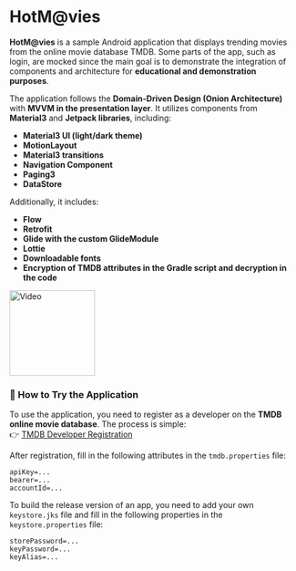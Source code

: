 # HotM@vies

**HotM@vies** is a sample Android application that displays trending movies from the online movie
database TMDB. Some parts of the app, such as login, are mocked since the main goal is to
demonstrate the integration of components and architecture for **educational and demonstration
purposes**.

The application follows the **Domain-Driven Design (Onion Architecture)** with **MVVM in the
presentation layer**. It utilizes components from **Material3** and **Jetpack libraries**,
including:

- **Material3 UI (light/dark theme)**
- **MotionLayout**
- **Material3 transitions**
- **Navigation Component**
- **Paging3**
- **DataStore**

Additionally, it includes:

- **Flow**
- **Retrofit**
- **Glide with the custom GlideModule**
- **Lottie**
- **Downloadable fonts**
- **Encryption of TMDB attributes in the Gradle script and decryption in the code**

<p style="text-align: left;">
  <img width="150" src="appVideo.gif" alt="Video">
</p>

### 🔹 How to Try the Application

To use the application, you need to register as a developer on the **TMDB online movie database**.
The process is simple:  
👉 [TMDB Developer Registration](https://developer.themoviedb.org/docs/getting-started)

After registration, fill in the following attributes in the `tmdb.properties` file:

```
apiKey=...
bearer=...
accountId=...
```

To build the release version of an app, you need to add your own `keystore.jks` file and fill in the
following properties in the `keystore.properties` file:

```
storePassword=...
keyPassword=...
keyAlias=...
```